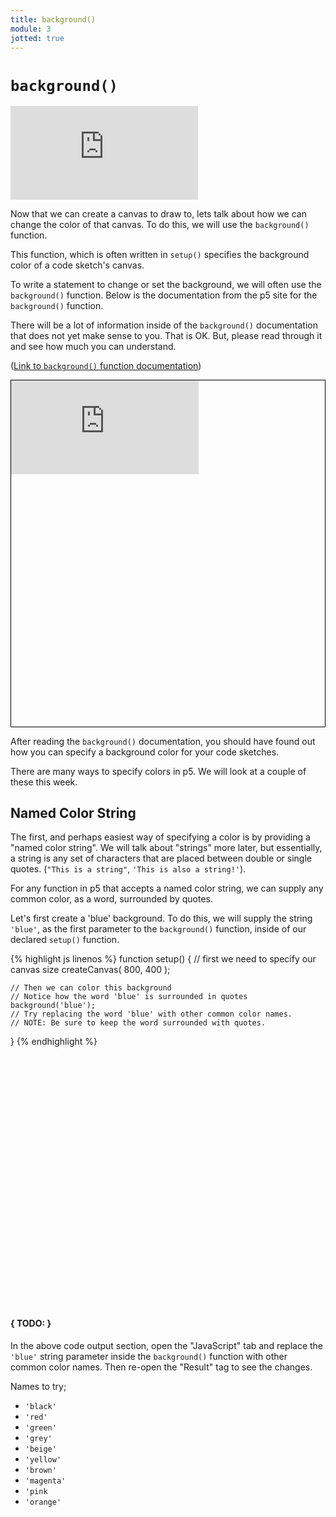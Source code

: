 ```yaml
---
title: background()
module: 3
jotted: true
---
```


# `background()`


<div class="embed-responsive embed-responsive-16by9"><iframe class="embed-responsive-item" src="https://www.youtube.com/embed/hy0QI_7xFXQ" frameborder="0" allowfullscreen></iframe></div>


Now that we can create a canvas to draw to, lets talk about how we can change the color of that canvas. To do this, we will use the `background()` function.

This function, which is often written in `setup()` specifies the background color of a code sketch's canvas.

To write a statement to change or set the background, we will often use the `background()` function. Below is the documentation from the p5 site for the `background()` function.

There will be a lot of information inside of the `background()` documentation that does not yet make sense to you. That is OK. But, please read through it and see how much you can understand.

([Link to `background()` function documentation](https://p5js.org/reference/#/p5/background))

<div class="embed-responsive" style="padding-bottom:80%; border: 1px solid #000"><iframe class="embed-responsive-item" src="https://p5js.org/reference/#/p5/background" frameborder="0" allowfullscreen></iframe></div>


After reading the `background()` documentation, you should have found out how you can specify a background color for your code sketches.

There are many ways to specify colors in p5. We will look at a couple of these this week.


## Named Color String

The first, and perhaps easiest way of specifying a color is by providing a "named color string". We will talk about "strings" more later, but essentially, a string is any set of characters that are placed between double or single quotes. (`"This is a string"`, `'This is also a string!'`).

For any function in p5 that accepts a named color string, we can supply any common color, as a word, surrounded by quotes.

Let's first create a 'blue' background. To do this, we will supply the string `'blue'`, as the first parameter to the `background()` function, inside of our declared `setup()` function.



{% highlight js linenos %}
function setup() {
    // first we need to specify our canvas size
    createCanvas( 800, 400 );

    // Then we can color this background
    // Notice how the word 'blue' is surrounded in quotes
    background('blue');
    // Try replacing the word 'blue' with other common color names.
    // NOTE: Be sure to keep the word surrounded with quotes.
}
{% endhighlight %}



<div id="jotted-demo-1" class="" style="height:400px;"></div>
</div>
<script>
    new Jotted(document.querySelector("#jotted-demo-1"), {
    files: [
        {
            type: "js",
            url:"https://raw.githubusercontent.com/Montana-Media-Arts/120_CreativeCoding/master/lecture_code/03/04_background_01/sketch.js"
        },
        {
            type: "html",
            url:"../../../p5_resources/index.html"
    }],
    // plugins: [ "codemirror", "console" ]
    plugins: [ "codemirror" ]
});
</script>

#### { TODO: }

In the above code output section, open the "JavaScript" tab and replace the `'blue'` string parameter inside the `background()` function with other common color names. Then re-open the "Result" tag to see the changes.

Names to try;

- `'black'`
- `'red'`
- `'green'`
- `'grey'`
- `'beige'`
- `'yellow'`
- `'brown'`
- `'magenta'`
- `'pink`
- `'orange'`
